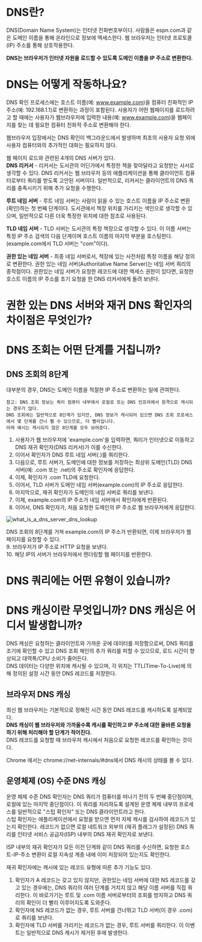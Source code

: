 # DNS란?
DNS(Domain Name System)는 인터넷 전화번호부이다. 사람들은 espn.com과 같은 도메인 이름을 통해 온라인으로 정보에 액세스한다. 웹 브라우저는 인터넷 프로토콜(IP) 주소를 통해 상호작용한다.  
  
**DNS는 브라우저가 인터넷 자원을 로드할 수 있도록 도메인 이름을 IP 주소로 변환한다.**  
  
# DNS는 어떻게 작동하나요?
DNS 확인 프로세스에는 호스트 이름(예: www.example.com)을 컴퓨터 친화적인 IP 주소(예: 192.168.1.1)로 변환하는 과정이 포함된다. 사용자가 어떤 웹페이지를 로드하려고 할 때에는 사용자가 웹브라우저에 입력한 내용(예: www.example.com)을 웹페이지를 찾는 데 필요한 컴퓨터 친화적 주소로 변환해야 한다.    
  
웹브라우저 입장에서는 DNS 확인이 백그라운드에서 발생하며 최초의 사용자 요청 외에 사용자 컴퓨터와의 추가적인 대화는 필요하지 않다.  
  
웹 페이지 로드와 관련된 4개의 DNS 서버가 있다.  
**DNS 리커서** - 리커서는 도서관의 어딘가에서 특정한 책을 찾아달라고 요청받는 사서로 생각할 수 있다. DNS 리커서는 웹 브라우저 등의 애플리케이션을 통해 클라이언트 컴퓨터로부터 쿼리를 받도록 고안된 서버이다. 일반적으로, 리커서는 클라이언트의 DNS 쿼리를 충족시키기 위해 추가 요청을 수행한다.  
  
**루트 네임 서버** - 루트 네임 서버는 사람이 읽을 수 있는 호스트 이름을 IP 주소로 변환(확인)하는 첫 번째 단계이다. 도서관에서 책장 위치를 가리키는 색인으로 생각할 수 있으며, 일반적으로 다른 더욱 특정한 위치에 대한 참조로 사용된다.  
  
**TLD 네임 서버** - TLD 서버는 도서관의 특정 책장으로 생각할 수 있다. 이 이름 서버는 특정 IP 주소 검색의 다음 단계이며 호스트 이름의 마지막 부분을 호스팅한다.(example.com에서 TLD 서버는 "com"이다).  
  
**권한 있는 네임 서버** - 최종 네임 서버로서, 책장에 있는 사전처럼 특정 이름을 해당 정의로 변환한다. 권한 있는 네임 서버(Authoritative Name Server)는 네임 서버 쿼리의 종착점이다. 권한있는 네임 서버가 요청한 레코드에 대한 액세스 권한이 있다면, 요청한 호스트 이름의 IP 주소를 초기 요청을 한 DNS 리커서에게 돌려 보낸다.  
  
# 권한 있는 DNS 서버와 재귀 DNS 확인자의 차이점은 무엇인가?

  
# DNS 조회는 어떤 단계를 거칩니까?
## DNS 조회의 8단계
대부분의 경우, DNS는 도메인 이름을 적절한 IP 주소로 변환하는 일에 관여한다.  
```text
참고: DNS 조회 정보는 쿼리 컴퓨터 내부에서 로컬로 또는 DNS 인프라에서 원격으로 캐시되는 경우가 많다.
DNS 조회에는 일반적으로 8단계가 있지만, DNS 정보가 캐시되어 있으면 DNS 조회 프로세스에서 몇 단계를 건너 뛸 수 있으므로, 더 빨라집니다.
아래 예시는 캐시되지 않은 8단계를 모두 보여준다.
```
  
1. 사용자가 웹 브라우저에 'example.com'을 입력하면, 쿼리가 인터넷으로 이동하고 DNS 재귀 확인자(DNS 리커서)가 이를 수신한다.  
2. 이어서 확인자가 DNS 루트 네임 서버(.)를 쿼리한다.  
3. 다음으로, 루트 서버가, 도메인에 대한 정보를 저장하는 최상위 도메인(TLD) DNS 서버(예: .com 또는 .net)의 주소로 확인자에 응답한다.  
4. 이제, 확인자가 .com TLD에 요청한다.  
5. 이어서, TLD 서버가 도메인 네임 서버(example.com)의 IP 주소로 응답한다.  
6. 마지막으로, 재귀 확인자가 도메인의 네임 서버로 쿼리를 보낸다.  
7. 이제, example.com의 IP 주소가 네임 서버에서 확인자에게 반환된다.  
8. 이어서, DNS 확인자가, 처음 요청한 도메인의 IP 주소로 웹 브라우저에게 응답한다.  
  
![what_is_a_dns_server_dns_lookup](https://github.com/user-attachments/assets/dd14049d-aa02-4ab9-90fb-88048d30bf8e)  

DNS 조회의 8단계를 거쳐 example.com의 IP 주소가 반환되면, 이제 브라우저가 웹 페이지를 요청할 수 있다.      
9. 브라우저가 IP 주소로 HTTP 요청을 보낸다.  
10. 해당 IP의 서버가 브라우저에서 렌더링할 웹 페이지를 반환한다.  
  
# DNS 쿼리에는 어떤 유형이 있습니까?

  
# DNS 캐싱이란 무엇입니까? DNS 캐싱은 어디서 발생합니까?
DNS 캐싱은 요청하는 클라이언트와 가까운 곳에 데이터를 저장함으로써, DNS 쿼리를 조기에 확인할 수 있고 DNS 조회 체인의 추가 쿼리를 피할 수 있으므로, 로드 시간이 향상되고 대역폭/CPU 소비가 줄어든다.  
DNS 데이터는 다양한 위치에 캐시될 수 있으며, 각 위치는 TTL(Time-To-Live)에 의해 정의된 설정 시간 동안 DNS 레코드를 저장한다.  
  
## 브라우저 DNS 캐싱
최신 웹 브라우저는 기본적으로 정해진 시간 동안 DNS 레코드를 캐시하도록 설계되었다.  
**DNS 캐싱이 웹 브라우저와 가까울수록 캐시를 확인하고 IP 주소에 대한 올바른 요청을 하기 위해 처리해야 할 단계가 적어진다.**  
DNS 레코드를 요청할 때 브라우저 캐시에서 처음으로 요청한 레코드를 확인하는 것이다.  
  
Chrome 에서는 chrome://net-internals/#dns에서 DNS 캐시의 상태를 볼 수 있다.  
## 운영체제 (OS) 수준 DNS 캐싱
운영 체제 수준 DNS 확인자는 DNS 쿼리가 컴퓨터를 떠나기 전의 두 번째 중단점이며, 로컬에 있는 마지막 중단점이다. 이 쿼리를 처리하도록 설계된 운영 체제 내부의 프로세스를 일반적으로 "스텁 확인자" 또는 DNS 클라이언트라고 한다.  
스텁 확인자는 애플리케이션에서 요청을 받으면 먼저 자체 캐시를 검사하여 레코드가 있는지 확인한다. 레코드가 없으면 로컬 네트워크 외부의 (재귀 플래그가 설정된) DNS 쿼리를 인터넷 서비스 공급자(ISP) 내부의 DNS 재귀 확인자로 보낸다.  
  
ISP 내부의 재귀 확인자가 모든 이전 단계와 같이 DNS 쿼리를 수신하면, 요청한 호스트-IP-주소 변환이 로컬 지속성 계층 내에 이미 저장되어 있는지도 확인한다.  
  
재귀 확인자에는 캐시에 있는 레코드 유형에 따른 추가 기능도 있다.  
  
1. 확인자가 A 레코드는 갖고 있지 않지만, 권한있는 네임 서버에 대한 NS 레코드를 갖고 있는 경우에는, DNS 쿼리의 여러 단계를 거치지 않고 해당 이름 서버를 직접 쿼리한다. 이 바로가기는 루트 및 .com 이름 서버로부터의 조회를 방지하고 DNS 쿼리의 확인이 더 빨리 이루어지도록 도와준다.  
2. 확인자에 NS 레코드가 없는 경우, 루트 서버를 건너뛰고 TLD 서버(이 경우 .com)로 쿼리를 보낸다.  
3. 확인자에 TLD 서버를 가리키는 레코드가 없는 경우, 루트 서버를 쿼리한다. 이 이벤트는 일반적으로 DNS 캐시가 제거된 후에 발생한다.  
  
